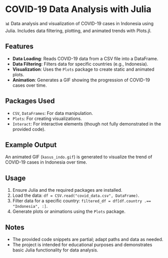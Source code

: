 # COVID-19 Data Analysis with Julia

📊 Data analysis and visualization of COVID-19 cases in Indonesia using Julia. Includes data filtering, plotting, and animated trends with Plots.jl.

## Features

- **Data Loading**: Reads COVID-19 data from a CSV file into a DataFrame.
- **Data Filtering**: Filters data for specific countries (e.g., Indonesia).
- **Visualization**: Uses the `Plots` package to create static and animated plots.
- **Animation**: Generates a GIF showing the progression of COVID-19 cases over time.

## Packages Used

- `CSV`, `DataFrames`: For data manipulation.
- `Plots`: For creating visualizations.
- `Interact`: For interactive elements (though not fully demonstrated in the provided code).

## Example Output

An animated GIF (`kasus_indo.gif`) is generated to visualize the trend of COVID-19 cases in Indonesia over time.

## Usage

1. Ensure Julia and the required packages are installed.
2. Load the data: `df = CSV.read("covid_data.csv", DataFrame)`.
3. Filter data for a specific country: `filtered_df = df[df.country .== "Indonesia", :]`.
4. Generate plots or animations using the `Plots` package.

## Notes

- The provided code snippets are partial; adapt paths and data as needed.
- The project is intended for educational purposes and demonstrates basic Julia functionality for data analysis.
